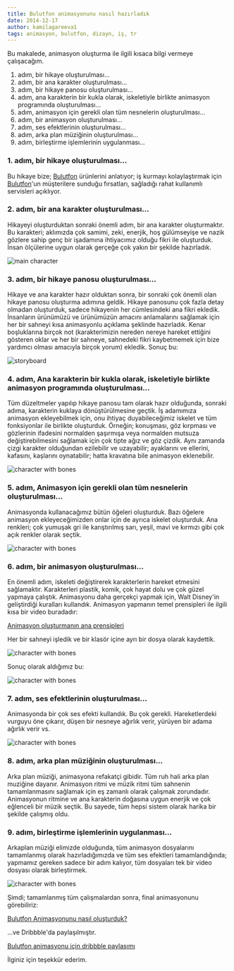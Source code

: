 ```yaml
---
title: Bulutfon animasyonunu nasıl hazırladık
date: 2014-12-17
author: kamilagareeva1
tags: animasyon, bulutfon, dizayn, iş, tr
---
```



Bu makalede, animasyon oluşturma ile ilgili kısaca bilgi vermeye çalışacağım.

1. adım, bir hikaye oluşturulması...
2. adım, bir ana karakter oluşturulması...
3. adım, bir hikaye panosu oluşturulması...
4. adım, ana karakterin bir kukla olarak, iskeletiyle birlikte animasyon programında oluşturulması...
5. adım, animasyon için gerekli olan tüm nesnelerin oluşturulması...
6. adım, bir animasyon oluşturulması...
7. adım, ses efektlerinin oluşturulması...
8. adım, arka plan müziğinin oluşturulması...
9. adım, birleştirme işlemlerinin uygulanması...


### 1. adım, bir hikaye oluşturulması...

Bu hikaye bize; [Bulutfon](https://www.bulutfon.com/?ref=1) ürünlerini anlatıyor; iş kurmayı kolaylaştırmak için [Bulutfon](https://www.bulutfon.com/?ref=1)'un müşterilere sunduğu fırsatları, sağladığı rahat kullanımlı servisleri açıklıyor.

### 2. adım, bir ana karakter oluşturulması...

Hikayeyi oluşturduktan sonraki önemli adım, bir ana karakter oluşturmaktır. Bu karakteri; aklımızda çok samimi, zeki, enerjik, hoş gülümseyişe ve nazik gözlere sahip genç bir işadamına ihtiyacımız olduğu fikri ile oluşturduk. İnsan ölçülerine uygun olarak gerçeğe çok yakın bir şekilde hazırladık.

![main character](../assets/images/articles/2014-12-17-how-we-created-bulutfon-animation/character.jpg)

### 3. adım, bir hikaye panosu oluşturulması...

Hikaye ve ana karakter hazır olduktan sonra, bir sonraki çok önemli olan hikaye panosu oluşturma adımına geldik. Hikaye panosunu çok fazla detay olmadan oluşturduk, sadece hikayenin her cümlesindeki ana fikri ekledik. İnsanların ürünümüzü ve ürünümüzün amacını anlamalarını sağlamak için her bir sahneyi kısa animasyonlu açıklama şeklinde hazırladık. Kenar boşluklarına birçok not (karakterimizin nereden nereye hareket ettiğini gösteren oklar ve her bir sahneye, sahnedeki fikri kaybetmemek için bize yardımcı olması amacıyla birçok yorum) ekledik. Sonuç bu:

![storyboard](../assets/images/articles/2014-12-17-how-we-created-bulutfon-animation/storyboard.jpg)

### 4. adım, Ana karakterin bir kukla olarak, iskeletiyle birlikte animasyon programında oluşturulması...

Tüm düzeltmeler yapılıp hikaye panosu tam olarak hazır olduğunda, sonraki adıma, karakterin kuklaya dönüştürülmesine geçtik. İş adamımıza animasyon ekleyebilmek için, onu ihtiyaç duyabileceğimiz iskelet ve tüm fonksiyonlar ile birlikte oluşturduk. Örneğin; konuşması, göz kırpması ve gözlerinin ifadesini normalden şaşırmışa veya normalden mutsuza değiştirebilmesini sağlamak için çok tipte ağız ve göz çizdik. Aynı zamanda çizgi karakter olduğundan ezilebilir ve uzayabilir; ayaklarını ve ellerini, kafasını, kaşlarını oynatabilir; hatta kravatına bile animasyon eklenebilir.

![character with bones](../assets/images/articles/2014-12-17-how-we-created-bulutfon-animation/bones.JPG)

### 5. adım, Animasyon için gerekli olan tüm nesnelerin oluşturulması...

Animasyonda kullanacağımız bütün öğeleri oluşturduk. Bazı öğelere animasyon ekleyeceğimizden onlar için de ayrıca iskelet oluşturduk. Ana renkleri; çok yumuşak gri ile karıştırılmış sarı, yeşil, mavi ve kırmızı gibi çok açık renkler olarak seçtik.

![character with bones](../assets/images/articles/2014-12-17-how-we-created-bulutfon-animation/objects.JPG)

### 6. adım, bir animasyon oluşturulması...

En önemli adım, iskeleti değiştirerek karakterlerin hareket etmesini sağlamaktır. Karakterleri plastik, komik, çok hayat dolu ve çok güzel yapmaya çalıştık. Animasyonu daha gerçekçi yapmak için, Walt Disney'in geliştirdiği kuralları kullandık. Animasyon yapmanın temel prensipleri ile ilgili kısa bir video buradadır:

 [Animasyon oluşturmanın ana prensipleri](http://www.youtube.com/watch?v=l-KtwW6eptM )

 Her bir sahneyi işledik ve bir klasör içine ayrı bir dosya olarak kaydettik.

 
 ![character with bones](../assets/images/articles/2014-12-17-how-we-created-bulutfon-animation/timeline.jpg)

Sonuç olarak aldığımız bu:

![character with bones](../assets/images/articles/2014-12-17-how-we-created-bulutfon-animation/story.jpg)


### 7. adım, ses efektlerinin oluşturulması...

Animasyonda bir çok ses efekti kullandık. Bu çok gerekli. Hareketlerdeki vurguyu öne çıkarır, düşen bir nesneye ağırlık verir, yürüyen bir adama ağırlık verir vs.

![character with bones](/assets/images/articles/2014-12-17-how-we-created-bulutfon-animation/voice.jpg)

### 8. adım, arka plan müziğinin oluşturulması...

Arka plan müziği, animasyona refakatçi gibidir. Tüm ruh hali arka plan muziğine dayanır.  Animasyon ritmi ve müzik ritmi tüm sahnenin tamamlanmasını sağlamak için eş zamanlı olarak çalışmak zorundadır.  Animasyonun ritmine ve ana karakterin doğasına uygun enerjik ve çok eğlenceli bir müzik seçtik. Bu sayede, tüm hepsi sistem olarak harika bir şekilde çalışmış oldu.

### 9. adım, birleştirme işlemlerinin uygulanması...

Arkaplan müziği elimizde olduğunda, tüm animasyon dosyalarını tamamlanmış olarak hazırladığımızda ve tüm ses efektleri tamamlandığında; yapmamız gereken sadece bir adım kalıyor, tüm dosyaları tek bir video dosyası olarak birleştirmek.

![character with bones](/assets/images/articles/2014-12-17-how-we-created-bulutfon-animation/merge.jpg)

Şimdi; tamamlanmış tüm çalışmalardan sonra, final animasyonunu görebiliriz:

 [Bulutfon Animasyonunu nasıl oluşturduk?](http://vimeo.com/102756655)

...ve Dribbble'da paylaşılmıştır.

 [Bulutfon animasyonu için dribbble paylaşımı](https://dribbble.com/shots/1676198-Bulutfon-Animation)

İlginiz için teşekkür ederim.

